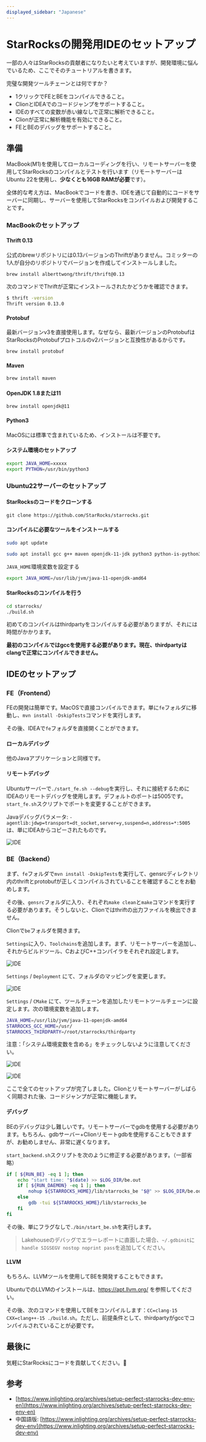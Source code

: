 ```yaml
---
displayed_sidebar: "Japanese"
---
```


# StarRocksの開発用IDEのセットアップ

一部の人々はStarRocksの貢献者になりたいと考えていますが、開発環境に悩んでいるため、ここでそのチュートリアルを書きます。

完璧な開発ツールチェーンとは何ですか？

* 1クリックでFEとBEをコンパイルできること。
* ClionとIDEAでのコードジャンプをサポートすること。
* IDEのすべての変数が赤い線なしで正常に解析できること。
* Clionが正常に解析機能を有効にできること。
* FEとBEのデバッグをサポートすること。

## 準備

MacBook(M1)を使用してローカルコーディングを行い、リモートサーバーを使用してStarRocksのコンパイルとテストを行います（リモートサーバーはUbuntu 22を使用し、**少なくとも16GB RAMが必要**です）。

全体的な考え方は、MacBookでコードを書き、IDEを通じて自動的にコードをサーバーに同期し、サーバーを使用してStarRocksをコンパイルおよび開発することです。

### MacBookのセットアップ

#### Thrift 0.13

公式のbrewリポジトリには0.13バージョンのThriftがありません。コミッターの1人が自分のリポジトリでバージョンを作成してインストールしました。

```bash
brew install alberttwong/thrift/thrift@0.13
```

次のコマンドでThriftが正常にインストールされたかどうかを確認できます。

```bash
$ thrift -version
Thrift version 0.13.0
```

#### Protobuf

最新バージョンv3を直接使用します。なぜなら、最新バージョンのProtobufはStarRocksのProtobufプロトコルのv2バージョンと互換性があるからです。

```bash
brew install protobuf
```

#### Maven

```bash
brew install maven
```

#### OpenJDK 1.8または11

```bash
brew install openjdk@11
```

#### Python3

MacOSには標準で含まれているため、インストールは不要です。

#### システム環境のセットアップ

```bash
export JAVA_HOME=xxxxx
export PYTHON=/usr/bin/python3
```

### Ubuntu22サーバーのセットアップ

#### StarRocksのコードをクローンする

`git clone https://github.com/StarRocks/starrocks.git`

#### コンパイルに必要なツールをインストールする

```bash
sudo apt update
```

```bash
sudo apt install gcc g++ maven openjdk-11-jdk python3 python-is-python3 unzip cmake bzip2 ccache byacc ccache flex automake libtool bison binutils-dev libiberty-dev build-essential ninja-build
```

`JAVA_HOME`環境変数を設定する

```bash
export JAVA_HOME=/usr/lib/jvm/java-11-openjdk-amd64
```

#### StarRocksのコンパイルを行う

```bash
cd starrocks/
./build.sh
```

初めてのコンパイルはthirdpartyをコンパイルする必要がありますが、それには時間がかかります。

**最初のコンパイルではgccを使用する必要があります。現在、thirdpartyはclangで正常にコンパイルできません。**

## IDEのセットアップ

### FE（Frontend）

FEの開発は簡単です。MacOSで直接コンパイルできます。単に`fe`フォルダに移動し、`mvn install -DskipTests`コマンドを実行します。

その後、IDEAで`fe`フォルダを直接開くことができます。

#### ローカルデバッグ

他のJavaアプリケーションと同様です。

#### リモートデバッグ

Ubuntuサーバーで`./start_fe.sh --debug`を実行し、それに接続するためにIDEAのリモートデバッグを使用します。デフォルトのポートは5005です。`start_fe.sh`スクリプトでポートを変更することができます。

Javaデバッグパラメータ: `-agentlib:jdwp=transport=dt_socket,server=y,suspend=n,address=*:5005` は、単にIDEAからコピーされたものです。

![IDE](../../assets/ide-1.png)

### BE（Backend）

まず、`fe`フォルダで`mvn install -DskipTests`を実行して、gensrcディレクトリ内のthriftとprotobufが正しくコンパイルされていることを確認することをお勧めします。

その後、`gensrc`フォルダに入り、それぞれ`make clean`と`make`コマンドを実行する必要があります。そうしないと、Clionではthriftの出力ファイルを検出できません。

Clionで`be`フォルダを開きます。

`Settings`に入り、`Toolchains`を追加します。まず、リモートサーバーを追加し、それからビルドツール、CおよびC++コンパイラをそれぞれ設定します。

![IDE](../../assets/ide-2.png)

`Settings` / `Deployment` にて、フォルダのマッピングを変更します。

![IDE](../../assets/ide-3.png)

`Settings` / `CMake` にて、ツールチェーンを追加したリモートツールチェーンに設定します。次の環境変数を追加します。

```bash
JAVA_HOME=/usr/lib/jvm/java-11-openjdk-amd64
STARROCKS_GCC_HOME=/usr/
STARROCKS_THIRDPARTY=/root/starrocks/thirdparty
```

注意：「システム環境変数を含める」をチェックしないように注意してください。

![IDE](../../assets/ide-4.png)

![IDE](../../assets/ide-5.png)

ここで全てのセットアップが完了しました。Clionとリモートサーバーがしばらく同期された後、コードジャンプが正常に機能します。

#### デバッグ

BEのデバッグは少し難しいです。リモートサーバーでgdbを使用する必要があります。もちろん、gdbサーバー+Clionリモートgdbを使用することもできますが、お勧めしません、非常に遅くなります。

`start_backend.sh`スクリプトを次のように修正する必要があります。（一部省略）

```bash
if [ ${RUN_BE} -eq 1 ]; then
    echo "start time: "$(date) >> $LOG_DIR/be.out
    if [ ${RUN_DAEMON} -eq 1 ]; then
        nohup ${STARROCKS_HOME}/lib/starrocks_be "$@" >> $LOG_DIR/be.out 2>&1 </dev/null &
    else
        gdb -tui ${STARROCKS_HOME}/lib/starrocks_be
    fi
fi
```

その後、単にフラグなしで`./bin/start_be.sh`を実行します。

> Lakehouseのデバッグでエラーレポートに直面した場合、`~/.gdbinit`に`handle SIGSEGV nostop noprint pass`を追加してください。

#### LLVM

もちろん、LLVMツールを使用してBEを開発することもできます。

UbuntuでのLLVMのインストールは、https://apt.llvm.org/ を参照してください。

その後、次のコマンドを使用してBEをコンパイルします：`CC=clang-15 CXX=clang++-15 ./build.sh`。ただし、前提条件として、thirdpartyがgccでコンパイルされていることが必要です。

## 最後に

気軽にStarRocksにコードを貢献してください。🫵

## 参考

* [https://www.inlighting.org/archives/setup-perfect-starrocks-dev-env-en](https://www.inlighting.org/archives/setup-perfect-starrocks-dev-env-en)
* 中国語版: [https://www.inlighting.org/archives/setup-perfect-starrocks-dev-env](https://www.inlighting.org/archives/setup-perfect-starrocks-dev-env)